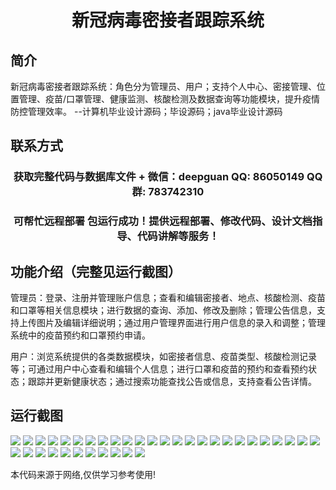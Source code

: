 <p><h1 align="center">新冠病毒密接者跟踪系统</h1></p>

## 简介
新冠病毒密接者跟踪系统：角色分为管理员、用户；支持个人中心、密接管理、位置管理、疫苗/口罩管理、健康监测、核酸检测及数据查询等功能模块，提升疫情防控管理效率。    --计算机毕业设计源码；毕设源码；java毕业设计源码


## 联系方式
<p><h3 align="center">获取完整代码与数据库文件 + 微信：deepguan QQ: 86050149 QQ群: 783742310</h3></p>
<p><h3 align="center">可帮忙远程部署 包运行成功！提供远程部署、修改代码、设计文档指导、代码讲解等服务！</h3></p>

## 功能介绍（完整见运行截图）
管理员：登录、注册并管理账户信息；查看和编辑密接者、地点、核酸检测、疫苗和口罩等相关信息模块；进行数据的查询、添加、修改及删除；管理公告信息，支持上传图片及编辑详细说明；通过用户管理界面进行用户信息的录入和调整；管理系统中的疫苗预约和口罩预约申请。

用户：浏览系统提供的各类数据模块，如密接者信息、疫苗类型、核酸检测记录等；可通过用户中心查看和编辑个人信息；进行口罩和疫苗的预约和查看预约状态；跟踪并更新健康状态；通过搜索功能查找公告或信息，支持查看公告详情。


## 运行截图
![](https://bs-1329754181.cos.ap-shanghai.myqcloud.com/spring/CovidContactTracingSystem/img/001.jpg)
![](https://bs-1329754181.cos.ap-shanghai.myqcloud.com/spring/CovidContactTracingSystem/img/002.jpg)
![](https://bs-1329754181.cos.ap-shanghai.myqcloud.com/spring/CovidContactTracingSystem/img/003.jpg)
![](https://bs-1329754181.cos.ap-shanghai.myqcloud.com/spring/CovidContactTracingSystem/img/004.jpg)
![](https://bs-1329754181.cos.ap-shanghai.myqcloud.com/spring/CovidContactTracingSystem/img/005.jpg)
![](https://bs-1329754181.cos.ap-shanghai.myqcloud.com/spring/CovidContactTracingSystem/img/006.jpg)
![](https://bs-1329754181.cos.ap-shanghai.myqcloud.com/spring/CovidContactTracingSystem/img/007.jpg)
![](https://bs-1329754181.cos.ap-shanghai.myqcloud.com/spring/CovidContactTracingSystem/img/008.jpg)
![](https://bs-1329754181.cos.ap-shanghai.myqcloud.com/spring/CovidContactTracingSystem/img/009.jpg)
![](https://bs-1329754181.cos.ap-shanghai.myqcloud.com/spring/CovidContactTracingSystem/img/010.jpg)
![](https://bs-1329754181.cos.ap-shanghai.myqcloud.com/spring/CovidContactTracingSystem/img/011.jpg)
![](https://bs-1329754181.cos.ap-shanghai.myqcloud.com/spring/CovidContactTracingSystem/img/012.jpg)
![](https://bs-1329754181.cos.ap-shanghai.myqcloud.com/spring/CovidContactTracingSystem/img/013.jpg)
![](https://bs-1329754181.cos.ap-shanghai.myqcloud.com/spring/CovidContactTracingSystem/img/014.jpg)
![](https://bs-1329754181.cos.ap-shanghai.myqcloud.com/spring/CovidContactTracingSystem/img/015.jpg)
![](https://bs-1329754181.cos.ap-shanghai.myqcloud.com/spring/CovidContactTracingSystem/img/016.jpg)
![](https://bs-1329754181.cos.ap-shanghai.myqcloud.com/spring/CovidContactTracingSystem/img/017.jpg)
![](https://bs-1329754181.cos.ap-shanghai.myqcloud.com/spring/CovidContactTracingSystem/img/018.jpg)
![](https://bs-1329754181.cos.ap-shanghai.myqcloud.com/spring/CovidContactTracingSystem/img/019.jpg)
![](https://bs-1329754181.cos.ap-shanghai.myqcloud.com/spring/CovidContactTracingSystem/img/020.jpg)
![](https://bs-1329754181.cos.ap-shanghai.myqcloud.com/spring/CovidContactTracingSystem/img/021.jpg)
![](https://bs-1329754181.cos.ap-shanghai.myqcloud.com/spring/CovidContactTracingSystem/img/022.jpg)
![](https://bs-1329754181.cos.ap-shanghai.myqcloud.com/spring/CovidContactTracingSystem/img/023.jpg)
![](https://bs-1329754181.cos.ap-shanghai.myqcloud.com/spring/CovidContactTracingSystem/img/024.jpg)
![](https://bs-1329754181.cos.ap-shanghai.myqcloud.com/spring/CovidContactTracingSystem/img/025.jpg)
![](https://bs-1329754181.cos.ap-shanghai.myqcloud.com/spring/CovidContactTracingSystem/img/026.jpg)
![](https://bs-1329754181.cos.ap-shanghai.myqcloud.com/spring/CovidContactTracingSystem/img/027.jpg)
![](https://bs-1329754181.cos.ap-shanghai.myqcloud.com/spring/CovidContactTracingSystem/img/028.jpg)
![](https://bs-1329754181.cos.ap-shanghai.myqcloud.com/spring/CovidContactTracingSystem/img/029.jpg)
![](https://bs-1329754181.cos.ap-shanghai.myqcloud.com/spring/CovidContactTracingSystem/img/030.jpg)
![](https://bs-1329754181.cos.ap-shanghai.myqcloud.com/spring/CovidContactTracingSystem/img/031.jpg)
![](https://bs-1329754181.cos.ap-shanghai.myqcloud.com/spring/CovidContactTracingSystem/img/032.jpg)
![](https://bs-1329754181.cos.ap-shanghai.myqcloud.com/spring/CovidContactTracingSystem/img/033.jpg)
![](https://bs-1329754181.cos.ap-shanghai.myqcloud.com/spring/CovidContactTracingSystem/img/034.jpg)
![](https://bs-1329754181.cos.ap-shanghai.myqcloud.com/spring/CovidContactTracingSystem/img/035.jpg)
![](https://bs-1329754181.cos.ap-shanghai.myqcloud.com/spring/CovidContactTracingSystem/img/036.jpg)

<p>本代码来源于网络,仅供学习参考使用!</p>
